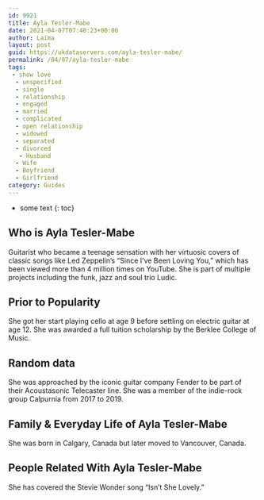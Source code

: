 ```yaml
---
id: 9921
title: Ayla Tesler-Mabe
date: 2021-04-07T07:40:23+00:00
author: Laima
layout: post
guid: https://ukdataservers.com/ayla-tesler-mabe/
permalink: /04/07/ayla-tesler-mabe
tags:
 - show love
  - unspecified
  - single
  - relationship
  - engaged
  - married
  - complicated
  - open relationship
  - widowed
  - separated
  - divorced
   - Husband
  - Wife
  - Boyfriend
  - Girlfriend
category: Guides
---
```


* some text
{: toc}


## Who is Ayla Tesler-Mabe
                  
                  
                  
Guitarist who became a teenage sensation with her virtuosic covers of classic songs like Led Zeppelin&#8217;s &#8220;Since I&#8217;ve Been Loving You,&#8221; which has been viewed more than 4 million times on YouTube. She is part of multiple projects including the funk, jazz and soul trio Ludic.
                  
              
            
              
            
                
                
                
## Prior to Popularity
                  
                  
                  
She got her start playing cello at age 9 before settling on electric guitar at age 12. She was awarded a full tuition scholarship by the Berklee College of Music.
                  
              
            
              
            
                
                
                
## Random data
                  
                  
                  
She was approached by the iconic guitar company Fender to be part of their Acoustasonic Telecaster line. She was a member of the indie-rock group Calpurnia from 2017 to 2019. 
                  
              
            
              
            
                
                
                
## Family & Everyday Life of Ayla Tesler-Mabe
                  
                  
                  
She was born in Calgary, Canada but later moved to Vancouver, Canada.
                  
              
            
              
            
                
                
                
## People Related With Ayla Tesler-Mabe
                  
                  
                  
She has covered the Stevie Wonder song &#8220;Isn&#8217;t She Lovely.&#8221; 
                  
              
            
              
            
                
              
            
              
              
            
            
              
            
          
          
          